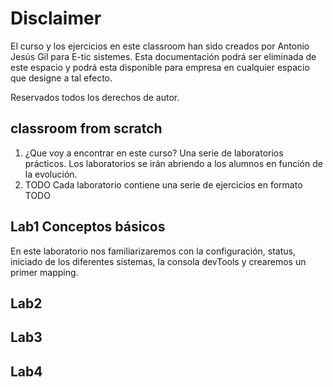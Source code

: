 # Disclaimer
El curso y los ejercicios en este classroom han sido creados por Antonio Jesús Gil para E-tic sistemes. Esta documentación podrá ser eliminada de este espacio y podrá esta disponible para empresa en cualquier espacio que designe a tal efecto.

Reservados todos los derechos de autor.

## classroom from scratch
1. ¿Que voy a encontrar en este curso?
  Una serie de laboratorios prácticos. Los laboratorios se irán abriendo a los alumnos en función de la evolución.
2. TODO
  Cada laboratorio contiene una serie de ejercicios en formato TODO

## Lab1 Conceptos básicos
En este laboratorio nos familiarizaremos con la configuración, status, iniciado de los diferentes sistemas, la consola devTools y crearemos un primer mapping.

## Lab2 

## Lab3

## Lab4
